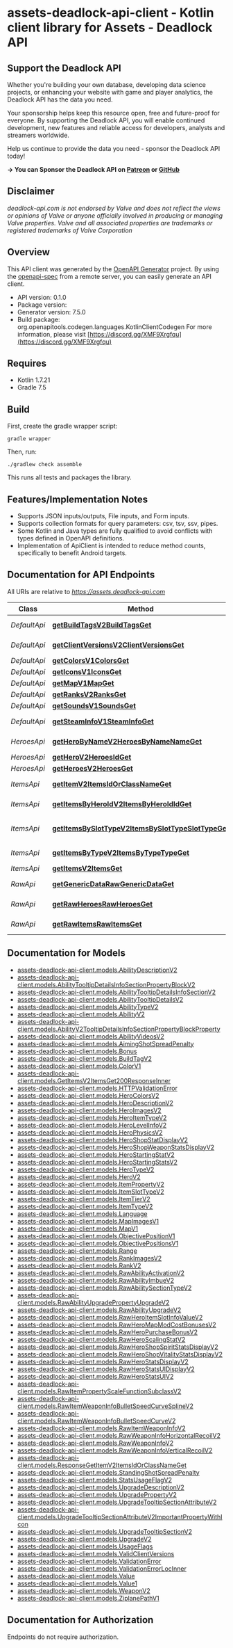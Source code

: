 # assets-deadlock-api-client - Kotlin client library for Assets - Deadlock API


## Support the Deadlock API

Whether you're building your own database, developing data science projects, or enhancing your website with game and player analytics, the Deadlock API has the data you need.

Your sponsorship helps keep this resource open, free and future-proof for everyone. By supporting the Deadlock API, you will enable continued development, new features and reliable access for developers, analysts and streamers worldwide.

Help us continue to provide the data you need - sponsor the Deadlock API today!

**-> You can Sponsor the Deadlock API on [Patreon](https://www.patreon.com/c/user?u=68961896) or [GitHub](https://github.com/sponsors/raimannma)**

## Disclaimer
_deadlock-api.com is not endorsed by Valve and does not reflect the views or opinions of Valve or anyone officially involved in producing or managing Valve properties. Valve and all associated properties are trademarks or registered trademarks of Valve Corporation_


## Overview
This API client was generated by the [OpenAPI Generator](https://openapi-generator.tech) project.  By using the [openapi-spec](https://github.com/OAI/OpenAPI-Specification) from a remote server, you can easily generate an API client.

- API version: 0.1.0
- Package version: 
- Generator version: 7.5.0
- Build package: org.openapitools.codegen.languages.KotlinClientCodegen
For more information, please visit [https://discord.gg/XMF9Xrgfqu](https://discord.gg/XMF9Xrgfqu)

## Requires

* Kotlin 1.7.21
* Gradle 7.5

## Build

First, create the gradle wrapper script:

```
gradle wrapper
```

Then, run:

```
./gradlew check assemble
```

This runs all tests and packages the library.

## Features/Implementation Notes

* Supports JSON inputs/outputs, File inputs, and Form inputs.
* Supports collection formats for query parameters: csv, tsv, ssv, pipes.
* Some Kotlin and Java types are fully qualified to avoid conflicts with types defined in OpenAPI definitions.
* Implementation of ApiClient is intended to reduce method counts, specifically to benefit Android targets.

<a id="documentation-for-api-endpoints"></a>
## Documentation for API Endpoints

All URIs are relative to *https://assets.deadlock-api.com*

Class | Method | HTTP request | Description
------------ | ------------- | ------------- | -------------
*DefaultApi* | [**getBuildTagsV2BuildTagsGet**](docs/DefaultApi.md#getbuildtagsv2buildtagsget) | **GET** /v2/build-tags | Get Build Tags
*DefaultApi* | [**getClientVersionsV2ClientVersionsGet**](docs/DefaultApi.md#getclientversionsv2clientversionsget) | **GET** /v2/client-versions | Get Client Versions
*DefaultApi* | [**getColorsV1ColorsGet**](docs/DefaultApi.md#getcolorsv1colorsget) | **GET** /v1/colors | Get Colors
*DefaultApi* | [**getIconsV1IconsGet**](docs/DefaultApi.md#geticonsv1iconsget) | **GET** /v1/icons | Get Icons
*DefaultApi* | [**getMapV1MapGet**](docs/DefaultApi.md#getmapv1mapget) | **GET** /v1/map | Get Map
*DefaultApi* | [**getRanksV2RanksGet**](docs/DefaultApi.md#getranksv2ranksget) | **GET** /v2/ranks | Get Ranks
*DefaultApi* | [**getSoundsV1SoundsGet**](docs/DefaultApi.md#getsoundsv1soundsget) | **GET** /v1/sounds | Get Sounds
*DefaultApi* | [**getSteamInfoV1SteamInfoGet**](docs/DefaultApi.md#getsteaminfov1steaminfoget) | **GET** /v1/steam-info | Get Steam Info
*HeroesApi* | [**getHeroByNameV2HeroesByNameNameGet**](docs/HeroesApi.md#getherobynamev2heroesbynamenameget) | **GET** /v2/heroes/by-name/{name} | Get Hero By Name
*HeroesApi* | [**getHeroV2HeroesIdGet**](docs/HeroesApi.md#getherov2heroesidget) | **GET** /v2/heroes/{id} | Get Hero
*HeroesApi* | [**getHeroesV2HeroesGet**](docs/HeroesApi.md#getheroesv2heroesget) | **GET** /v2/heroes | Get Heroes
*ItemsApi* | [**getItemV2ItemsIdOrClassNameGet**](docs/ItemsApi.md#getitemv2itemsidorclassnameget) | **GET** /v2/items/{id_or_class_name} | Get Item
*ItemsApi* | [**getItemsByHeroIdV2ItemsByHeroIdIdGet**](docs/ItemsApi.md#getitemsbyheroidv2itemsbyheroididget) | **GET** /v2/items/by-hero-id/{id} | Get Items By Hero Id
*ItemsApi* | [**getItemsBySlotTypeV2ItemsBySlotTypeSlotTypeGet**](docs/ItemsApi.md#getitemsbyslottypev2itemsbyslottypeslottypeget) | **GET** /v2/items/by-slot-type/{slot_type} | Get Items By Slot Type
*ItemsApi* | [**getItemsByTypeV2ItemsByTypeTypeGet**](docs/ItemsApi.md#getitemsbytypev2itemsbytypetypeget) | **GET** /v2/items/by-type/{type} | Get Items By Type
*ItemsApi* | [**getItemsV2ItemsGet**](docs/ItemsApi.md#getitemsv2itemsget) | **GET** /v2/items | Get Items
*RawApi* | [**getGenericDataRawGenericDataGet**](docs/RawApi.md#getgenericdatarawgenericdataget) | **GET** /raw/generic_data | Get Generic Data
*RawApi* | [**getRawHeroesRawHeroesGet**](docs/RawApi.md#getrawheroesrawheroesget) | **GET** /raw/heroes | Get Raw Heroes
*RawApi* | [**getRawItemsRawItemsGet**](docs/RawApi.md#getrawitemsrawitemsget) | **GET** /raw/items | Get Raw Items


<a id="documentation-for-models"></a>
## Documentation for Models

 - [assets-deadlock-api-client.models.AbilityDescriptionV2](docs/AbilityDescriptionV2.md)
 - [assets-deadlock-api-client.models.AbilityTooltipDetailsInfoSectionPropertyBlockV2](docs/AbilityTooltipDetailsInfoSectionPropertyBlockV2.md)
 - [assets-deadlock-api-client.models.AbilityTooltipDetailsInfoSectionV2](docs/AbilityTooltipDetailsInfoSectionV2.md)
 - [assets-deadlock-api-client.models.AbilityTooltipDetailsV2](docs/AbilityTooltipDetailsV2.md)
 - [assets-deadlock-api-client.models.AbilityTypeV2](docs/AbilityTypeV2.md)
 - [assets-deadlock-api-client.models.AbilityV2](docs/AbilityV2.md)
 - [assets-deadlock-api-client.models.AbilityV2TooltipDetailsInfoSectionPropertyBlockProperty](docs/AbilityV2TooltipDetailsInfoSectionPropertyBlockProperty.md)
 - [assets-deadlock-api-client.models.AbilityVideosV2](docs/AbilityVideosV2.md)
 - [assets-deadlock-api-client.models.AimingShotSpreadPenalty](docs/AimingShotSpreadPenalty.md)
 - [assets-deadlock-api-client.models.Bonus](docs/Bonus.md)
 - [assets-deadlock-api-client.models.BuildTagV2](docs/BuildTagV2.md)
 - [assets-deadlock-api-client.models.ColorV1](docs/ColorV1.md)
 - [assets-deadlock-api-client.models.GetItemsV2ItemsGet200ResponseInner](docs/GetItemsV2ItemsGet200ResponseInner.md)
 - [assets-deadlock-api-client.models.HTTPValidationError](docs/HTTPValidationError.md)
 - [assets-deadlock-api-client.models.HeroColorsV2](docs/HeroColorsV2.md)
 - [assets-deadlock-api-client.models.HeroDescriptionV2](docs/HeroDescriptionV2.md)
 - [assets-deadlock-api-client.models.HeroImagesV2](docs/HeroImagesV2.md)
 - [assets-deadlock-api-client.models.HeroItemTypeV2](docs/HeroItemTypeV2.md)
 - [assets-deadlock-api-client.models.HeroLevelInfoV2](docs/HeroLevelInfoV2.md)
 - [assets-deadlock-api-client.models.HeroPhysicsV2](docs/HeroPhysicsV2.md)
 - [assets-deadlock-api-client.models.HeroShopStatDisplayV2](docs/HeroShopStatDisplayV2.md)
 - [assets-deadlock-api-client.models.HeroShopWeaponStatsDisplayV2](docs/HeroShopWeaponStatsDisplayV2.md)
 - [assets-deadlock-api-client.models.HeroStartingStatV2](docs/HeroStartingStatV2.md)
 - [assets-deadlock-api-client.models.HeroStartingStatsV2](docs/HeroStartingStatsV2.md)
 - [assets-deadlock-api-client.models.HeroTypeV2](docs/HeroTypeV2.md)
 - [assets-deadlock-api-client.models.HeroV2](docs/HeroV2.md)
 - [assets-deadlock-api-client.models.ItemPropertyV2](docs/ItemPropertyV2.md)
 - [assets-deadlock-api-client.models.ItemSlotTypeV2](docs/ItemSlotTypeV2.md)
 - [assets-deadlock-api-client.models.ItemTierV2](docs/ItemTierV2.md)
 - [assets-deadlock-api-client.models.ItemTypeV2](docs/ItemTypeV2.md)
 - [assets-deadlock-api-client.models.Language](docs/Language.md)
 - [assets-deadlock-api-client.models.MapImagesV1](docs/MapImagesV1.md)
 - [assets-deadlock-api-client.models.MapV1](docs/MapV1.md)
 - [assets-deadlock-api-client.models.ObjectivePositionV1](docs/ObjectivePositionV1.md)
 - [assets-deadlock-api-client.models.ObjectivePositionsV1](docs/ObjectivePositionsV1.md)
 - [assets-deadlock-api-client.models.Range](docs/Range.md)
 - [assets-deadlock-api-client.models.RankImagesV2](docs/RankImagesV2.md)
 - [assets-deadlock-api-client.models.RankV2](docs/RankV2.md)
 - [assets-deadlock-api-client.models.RawAbilityActivationV2](docs/RawAbilityActivationV2.md)
 - [assets-deadlock-api-client.models.RawAbilityImbueV2](docs/RawAbilityImbueV2.md)
 - [assets-deadlock-api-client.models.RawAbilitySectionTypeV2](docs/RawAbilitySectionTypeV2.md)
 - [assets-deadlock-api-client.models.RawAbilityUpgradePropertyUpgradeV2](docs/RawAbilityUpgradePropertyUpgradeV2.md)
 - [assets-deadlock-api-client.models.RawAbilityUpgradeV2](docs/RawAbilityUpgradeV2.md)
 - [assets-deadlock-api-client.models.RawHeroItemSlotInfoValueV2](docs/RawHeroItemSlotInfoValueV2.md)
 - [assets-deadlock-api-client.models.RawHeroMapModCostBonusesV2](docs/RawHeroMapModCostBonusesV2.md)
 - [assets-deadlock-api-client.models.RawHeroPurchaseBonusV2](docs/RawHeroPurchaseBonusV2.md)
 - [assets-deadlock-api-client.models.RawHeroScalingStatV2](docs/RawHeroScalingStatV2.md)
 - [assets-deadlock-api-client.models.RawHeroShopSpiritStatsDisplayV2](docs/RawHeroShopSpiritStatsDisplayV2.md)
 - [assets-deadlock-api-client.models.RawHeroShopVitalityStatsDisplayV2](docs/RawHeroShopVitalityStatsDisplayV2.md)
 - [assets-deadlock-api-client.models.RawHeroStatsDisplayV2](docs/RawHeroStatsDisplayV2.md)
 - [assets-deadlock-api-client.models.RawHeroStatsUIDisplayV2](docs/RawHeroStatsUIDisplayV2.md)
 - [assets-deadlock-api-client.models.RawHeroStatsUIV2](docs/RawHeroStatsUIV2.md)
 - [assets-deadlock-api-client.models.RawItemPropertyScaleFunctionSubclassV2](docs/RawItemPropertyScaleFunctionSubclassV2.md)
 - [assets-deadlock-api-client.models.RawItemWeaponInfoBulletSpeedCurveSplineV2](docs/RawItemWeaponInfoBulletSpeedCurveSplineV2.md)
 - [assets-deadlock-api-client.models.RawItemWeaponInfoBulletSpeedCurveV2](docs/RawItemWeaponInfoBulletSpeedCurveV2.md)
 - [assets-deadlock-api-client.models.RawItemWeaponInfoV2](docs/RawItemWeaponInfoV2.md)
 - [assets-deadlock-api-client.models.RawWeaponInfoHorizontalRecoilV2](docs/RawWeaponInfoHorizontalRecoilV2.md)
 - [assets-deadlock-api-client.models.RawWeaponInfoV2](docs/RawWeaponInfoV2.md)
 - [assets-deadlock-api-client.models.RawWeaponInfoVerticalRecoilV2](docs/RawWeaponInfoVerticalRecoilV2.md)
 - [assets-deadlock-api-client.models.ResponseGetItemV2ItemsIdOrClassNameGet](docs/ResponseGetItemV2ItemsIdOrClassNameGet.md)
 - [assets-deadlock-api-client.models.StandingShotSpreadPenalty](docs/StandingShotSpreadPenalty.md)
 - [assets-deadlock-api-client.models.StatsUsageFlagV2](docs/StatsUsageFlagV2.md)
 - [assets-deadlock-api-client.models.UpgradeDescriptionV2](docs/UpgradeDescriptionV2.md)
 - [assets-deadlock-api-client.models.UpgradePropertyV2](docs/UpgradePropertyV2.md)
 - [assets-deadlock-api-client.models.UpgradeTooltipSectionAttributeV2](docs/UpgradeTooltipSectionAttributeV2.md)
 - [assets-deadlock-api-client.models.UpgradeTooltipSectionAttributeV2ImportantPropertyWithIcon](docs/UpgradeTooltipSectionAttributeV2ImportantPropertyWithIcon.md)
 - [assets-deadlock-api-client.models.UpgradeTooltipSectionV2](docs/UpgradeTooltipSectionV2.md)
 - [assets-deadlock-api-client.models.UpgradeV2](docs/UpgradeV2.md)
 - [assets-deadlock-api-client.models.UsageFlags](docs/UsageFlags.md)
 - [assets-deadlock-api-client.models.ValidClientVersions](docs/ValidClientVersions.md)
 - [assets-deadlock-api-client.models.ValidationError](docs/ValidationError.md)
 - [assets-deadlock-api-client.models.ValidationErrorLocInner](docs/ValidationErrorLocInner.md)
 - [assets-deadlock-api-client.models.Value](docs/Value.md)
 - [assets-deadlock-api-client.models.Value1](docs/Value1.md)
 - [assets-deadlock-api-client.models.WeaponV2](docs/WeaponV2.md)
 - [assets-deadlock-api-client.models.ZiplanePathV1](docs/ZiplanePathV1.md)


<a id="documentation-for-authorization"></a>
## Documentation for Authorization

Endpoints do not require authorization.

